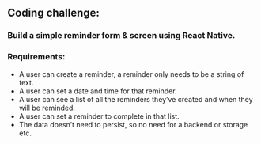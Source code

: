 ## Coding challenge:

### Build a simple reminder form & screen using React Native.
### Requirements:
* A user can create a reminder, a reminder only needs to be a string of text.
* A user can set a date and time for that reminder.
* A user can see a list of all the reminders they’ve created and when they will be reminded.
* A user can set a reminder to complete in that list.
* The data doesn’t need to persist, so no need for a backend or storage etc.
